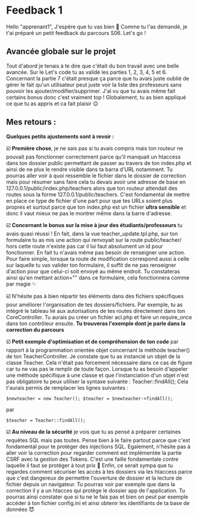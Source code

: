 # Feedback 1

Hello "apprenant1",
J'espère que tu vas bien 🙂
Comme tu l'as demandé, je t'ai préparé un petit feedback du parcours S06.
Let's go !

## Avancée globale sur le projet

Tout d'abord je tenais à te dire que c'était du bon travail avec une belle avancée.
Sur le Let's code tu as validé les parties 1, 2, 3, 4, 5 et 6.
Concernant la partie 7 c'était presque ça parce que tu avais juste oublié de gérer le fait qu'un utilisateur peut juste voir la liste des professeurs sans pouvoir les ajouter/modifier/supprimer.
J'ai vu que tu avais même fait certains bonus donc c'est vraiment top !
Globalement, tu as bien appliqué ce que tu as appris et ca fait plaisir 😉

## Mes retours :

**Quelques petits ajustements sont à revoir :**

☑️ **Première chose**, je ne sais pas si tu avais compris mais ton routeur ne pouvait pas fonctionner correctement parce qu'il manquait un htaccess dans ton dossier public permettant de passer au travers de ton index.php et ainsi de ne plus le rendre visible dans ta barra d'URL notamment. Tu pourras aller voir à quoi ressemble le fichier dans le dossier de correction mais pour résumer sans faire cela tu devais avoir une adresse de base en 127.0.0.1/public/index.php/teachers alors que ton routeur attendait des routes sous la forme 127.0.0.1/public/teachers. C'est fondamental de mettre en place ce type de fichier d'une part pour que tes URLs soient plus propres et surtout parce que ton index.php est un fichier **ultra sensible** et donc il vaut mieux ne pas le montrer même dans la barre d'adresse.

☑️ **Concernant le bonus sur la mise à jour des étudiants/professeurs** tu avais quasi réussi ! En fait, dans la vue teacher_update.tpl.php, sur ton formulaire tu as mis une action qui renvoyait sur la route public/teacher/ hors cette route n'existe pas car il lui faut absolument un id pour fonctionner. En fait tu n'avais même pas besoin de renseigner une action. Pour faire simple, lorsque ta route de modification correspond aussi à celle sur laquelle tu vas valider ton formulaire, il suffit de ne pas renseigner d'action pour que celui-ci soit envoyé au même endroit. Tu constateras ainsi qu'en mettant action="" dans ce formulaire, cela fonctionnera comme par magie ✨

☑️ N'hésite pas à bien répartir tes éléments dans des fichiers spécifiques pour améliorer
l'organisation de tes dossiers/fichiers. Par exemple, tu as intégré le tableau lié aux autorisations de tes routes directement dans ton CoreController. Tu aurais pu créer un fichier acl.php et faire un require_once dans ton contrôleur ensuite. **Tu trouveras l'exemple dont je parle dans la correction du parcours**

☑️ **Petit exemple d'optimisation et de compréhension de ton code** par rapport à la programmation orientée objet concernant la méthode teacher() de ton TeacherController. Je constate que tu as instancié un objet de la classe Teacher. Cela n'était pas forcement nécessaire dans ce cas de figure car tu ne vas pas le remplir de toute façon. Lorsque tu as besoin d'appeler une méthode spécifique à une classe et que l'instanciation d'un objet n'est pas obligatoire tu peux utiliser la syntaxe suivante : Teacher::findAll(); Cela t'aurais permis de remplacer les lignes suivantes :

``
$newteacher = new Teacher();
        $teacher = $newteacher->findAll();
``

par

``
$teacher = Teacher::findAll();
``

☑️ **Au niveau de la sécurité** je vois que tu as pensé à préparer certaines requêtes SQL mais pas toutes. Pense bien à le faire partout parce que c'est fondamental pour te protéger des injections SQL. Egalement, n'hésite pas à aller voir la correction pour regarder comment est implémentée la partie CSRF avec la gestion des Tokens. C'est une faille fondamentale contre laquelle il faut se protéger à tout prix 🙂 Enfin, ce serait sympa que tu regardes comment sécuriser les accès à tes dossiers via les htaccess parce que c'est dangereux de permettre l'ouverture de dossier et la lecture de fichier depuis un navigateur. Tu pourras voir par exemple que dans la correction il y a un htacces qui protège le dossier app de l'application. Tu pourras ainsi constater que si tu ne le fais pas et bien on peut par exemple accéder à ton fichier config.ini et ainsi obtenir les identifiants de ta base de données 😈

